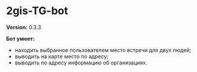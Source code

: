 # 2gis-TG-bot
**Version:** 0.3.3

**Бот умеет:** 
- находить выбранное пользователем место встречи для двух людей;
- выводить на карте место по адресу;
- выводить по адресу информацию об организациях.